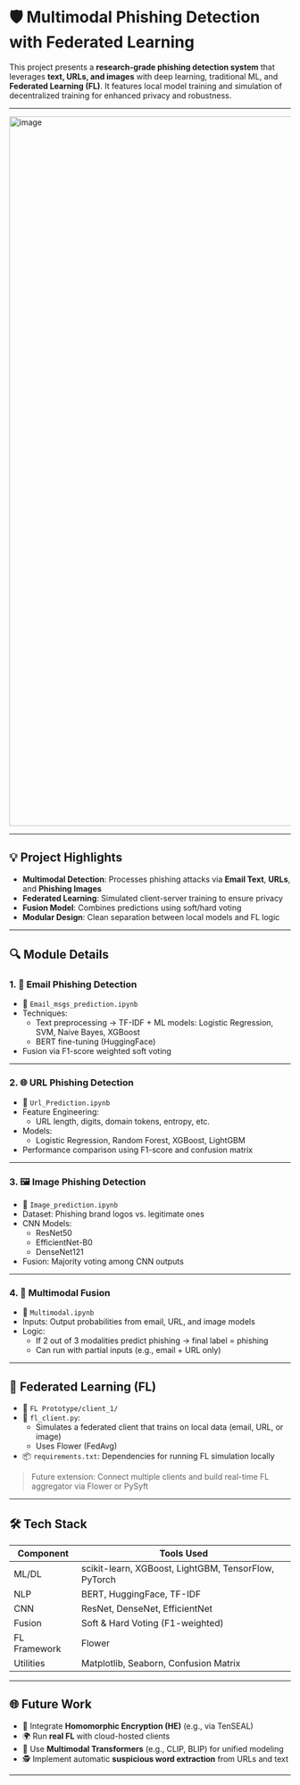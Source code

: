 # 🛡️ Multimodal Phishing Detection with Federated Learning

This project presents a **research-grade phishing detection system** that leverages **text, URLs, and images** with deep learning, traditional ML, and **Federated Learning (FL)**. It features local model training and simulation of decentralized training for enhanced privacy and robustness.

---

<img width="1900" height="1272" alt="image" src="https://github.com/user-attachments/assets/5a50cd97-8297-4324-9981-aecde519782d" />


---

## 💡 Project Highlights

- **Multimodal Detection**: Processes phishing attacks via **Email Text**, **URLs**, and **Phishing Images**
- **Federated Learning**: Simulated client-server training to ensure privacy
- **Fusion Model**: Combines predictions using soft/hard voting
- **Modular Design**: Clean separation between local models and FL logic

---

## 🔍 Module Details

### 1. 📩 Email Phishing Detection
- 📘 `Email_msgs_prediction.ipynb`
- Techniques:
  - Text preprocessing → TF-IDF + ML models: Logistic Regression, SVM, Naive Bayes, XGBoost
  - BERT fine-tuning (HuggingFace)
- Fusion via F1-score weighted soft voting

---

### 2. 🌐 URL Phishing Detection
- 📘 `Url_Prediction.ipynb`
- Feature Engineering:
  - URL length, digits, domain tokens, entropy, etc.
- Models:
  - Logistic Regression, Random Forest, XGBoost, LightGBM
- Performance comparison using F1-score and confusion matrix

---

### 3. 🖼️ Image Phishing Detection
- 📘 `Image_prediction.ipynb`
- Dataset: Phishing brand logos vs. legitimate ones
- CNN Models:
  - ResNet50
  - EfficientNet-B0
  - DenseNet121
- Fusion: Majority voting among CNN outputs

---

### 4. 🔄 Multimodal Fusion
- 📘 `Multimodal.ipynb`
- Inputs: Output probabilities from email, URL, and image models
- Logic:
  - If 2 out of 3 modalities predict phishing → final label = phishing
  - Can run with partial inputs (e.g., email + URL only)

---

## 🧠 Federated Learning (FL)

- 📁 `FL Prototype/client_1/`
- 🔧 `fl_client.py`:
  - Simulates a federated client that trains on local data (email, URL, or image)
  - Uses Flower (FedAvg)
- 📦 `requirements.txt`: Dependencies for running FL simulation locally

> Future extension: Connect multiple clients and build real-time FL aggregator via Flower or PySyft

---

## 🛠️ Tech Stack

| Component       | Tools Used                                             |
|------------------|--------------------------------------------------------|
| ML/DL            | scikit-learn, XGBoost, LightGBM, TensorFlow, PyTorch  |
| NLP              | BERT, HuggingFace, TF-IDF                             |
| CNN              | ResNet, DenseNet, EfficientNet                        |
| Fusion           | Soft & Hard Voting (F1-weighted)                      |
| FL Framework     | Flower                                                |
| Utilities        | Matplotlib, Seaborn, Confusion Matrix                 |

---

## 🌐 Future Work

- 🔐 Integrate **Homomorphic Encryption (HE)** (e.g., via TenSEAL)
- 🌍 Run **real FL** with cloud-hosted clients
- 🧠 Use **Multimodal Transformers** (e.g., CLIP, BLIP) for unified modeling
- 🕵️ Implement automatic **suspicious word extraction** from URLs and text

---


